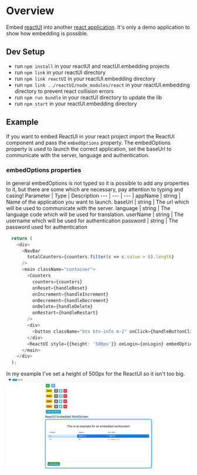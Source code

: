 # Overview

Embed [reactUI](https://github.com/sibvisions/reactUI/) into another [react application](https://github.com/arnab-datta/counter-app). It's only a demo application to show how embedding is possible.

## Dev Setup
- run `npm install` in your reactUI and reactUI.embedding projects
- run `npm link` in your reactUI directory
- run `npm link reactUI` in your reactUI.embedding directory
- run `npm link ../reactUI/node_modules/react` in your reactUI.embedding directory to prevent react collision errors
- run `npm run bundle` in your reactUI directory to update the lib
- run `npm start` in your reactUI.embedding directory

## Example
If you want to embed ReactUI in your react project import the ReactUI component and pass the `embedOptions` property. The embedOptions property is used to launch the correct application, set the baseUrl to communicate with the server, language and authentication.

### embedOptions properties
In general embedOptions is not typed so it is possible to add any properties to it, but there are some which are necessary, pay attention to typing and casing!
Parameter | Type | Description
--- | --- | --- |
appName | string | Name of the application you want to launch.
baseUrl | string | The url which will be used to communicate with the server.
language | string | The language code which will be used for translation.
userName | string | The username which will be used for authentication
password | string | The password used for authentication

```typescript
  return (
    <div>
      <NavBar
        totalCounters={counters.filter(c => c.value > 0).length}
      />
      <main className="container">
        <Counters
          counters={counters}
          onReset={handleReset}
          onIncrement={handleIncrement}
          onDecrement={handleDecrement}
          onDelete={handleDelete}
          onRestart={handleRestart}
        />
        <div> 
          <button className="btn btn-info m-2" onClick={handleButtonClick}>Insert new Record!</button>
        </div>
        <ReactUI style={{height: '500px'}} onLogin={onLogin} embedOptions={{appName:"countertest", baseUrl:"http://localhost/services/mobile", language:"de", userName:"admin", password:"admin"}}/>
      </main>
    </div>
  );
```
In my example I've set a height of 500px for the ReactUI so it isn't too big.
![embedded-example](src/readme-imgs/embeddedScreenshot.PNG)